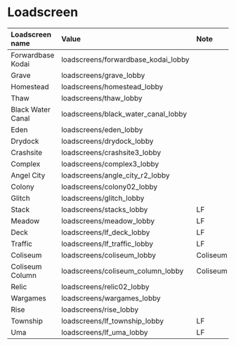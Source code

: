 # Loadscreen

| Loadscreen name | Value | Note |
| :--- | :--- | :--- |
| Forwardbase Kodai | loadscreens/forwardbase\_kodai\_lobby |  |
| Grave | loadscreens/grave\_lobby |  |
| Homestead | loadscreens/homestead\_lobby |  |
| Thaw | loadscreens/thaw\_lobby |  |
| Black Water Canal | loadscreens/black\_water\_canal\_lobby |  |
| Eden | loadscreens/eden\_lobby |  |
| Drydock | loadscreens/drydock\_lobby |  |
| Crashsite | loadscreens/crashsite3\_lobby |  |
| Complex | loadscreens/complex3\_lobby |  |
| Angel City | loadscreens/angle\_city\_r2\_lobby |  |
| Colony | loadscreens/colony02\_lobby |  |
| Glitch | loadscreens/glitch\_lobby |  |
| Stack | loadscreens/stacks\_lobby | LF |
| Meadow | loadscreens/meadow\_lobby | LF |
| Deck | loadscreens/lf\_deck\_lobby | LF |
| Traffic | loadscreens/lf\_traffic\_lobby | LF |
| Coliseum | loadscreens/coliseum\_lobby | Coliseum |
| Coliseum Column | loadscreens/coliseum\_column\_lobby | Coliseum |
| Relic | loadscreens/relic02\_lobby |  |
| Wargames | loadscreens/wargames\_lobby |  |
| Rise | loadscreens/rise\_lobby |  |
| Township | loadscreens/lf\_township\_lobby | LF |
| Uma | loadscreens/lf\_uma\_lobby | LF |

